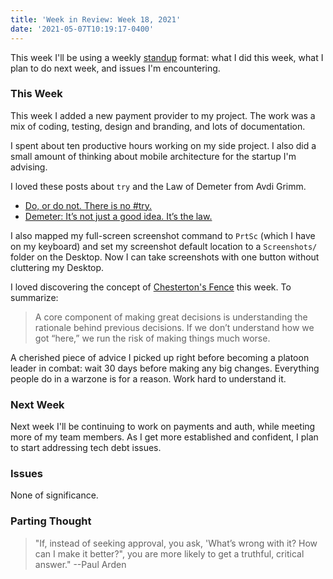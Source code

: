```yaml
---
title: 'Week in Review: Week 18, 2021'
date: '2021-05-07T10:19:17-0400'
---
```


This week I'll be using a weekly [standup][standup] format: what I did this
week, what I plan to do next week, and issues I'm encountering.

### This Week

This week I added a new payment provider to my project. The work was a mix of
coding, testing, design and branding, and lots of documentation.

I spent about ten productive hours working on my side project. I also did a
small amount of thinking about mobile architecture for the startup I'm
advising.

I loved these posts about `try` and the Law of Demeter from Avdi Grimm.

- [Do, or do not. There is no #try.][try]
- [Demeter: It’s not just a good idea. It’s the law.][demeter]

I also mapped my full-screen screenshot command to `PrtSc` (which I have
on my keyboard) and set my screenshot default location to a `Screenshots/`
folder on the Desktop. Now I can take screenshots with one button without
cluttering my Desktop.

I loved discovering the concept of [Chesterton's Fence][chesterton] this week.
To summarize:

> A core component of making great decisions is understanding the rationale
> behind previous decisions. If we don’t understand how we got “here,” we run
> the risk of making things much worse.

A cherished piece of advice I picked up right before becoming a platoon leader
in combat: wait 30 days before making any big changes. Everything people do in
a warzone is for a reason. Work hard to understand it.

### Next Week

Next week I'll be continuing to work on payments and auth, while meeting more
of my team members. As I get more established and confident, I plan to start
addressing tech debt issues.

### Issues

None of significance.

### Parting Thought

> "If, instead of seeking approval, you ask, 'What’s wrong with it? How can I
> make it better?", you are more likely to get a truthful, critical answer." 
--Paul Arden

[demeter]: https://avdi.codes/demeter-its-not-just-a-good-idea-its-the-law/
[standup]: https://hashrocket.com/blog/posts/hashrocket-stands-up
[try]: https://avdi.codes/do-or-do-not-there-is-no-try/
[chesterton]: https://fs.blog/2020/03/chestertons-fence/
